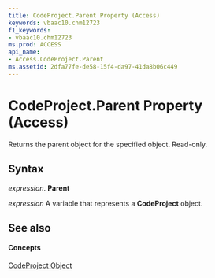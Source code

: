```yaml
---
title: CodeProject.Parent Property (Access)
keywords: vbaac10.chm12723
f1_keywords:
- vbaac10.chm12723
ms.prod: ACCESS
api_name:
- Access.CodeProject.Parent
ms.assetid: 2dfa77fe-de58-15f4-da97-41da8b06c449
---
```



# CodeProject.Parent Property (Access)

Returns the parent object for the specified object. Read-only.


## Syntax

 _expression_. **Parent**

 _expression_ A variable that represents a **CodeProject** object.


## See also


#### Concepts


[CodeProject Object](codeproject-object-access.md)

